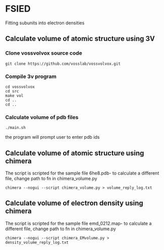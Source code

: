 # FSIED
Fitting subunits into electron densities


## Calculate volume of atomic structure using 3V


### Clone vossvolvox source code
```
git clone https://github.com/vosslab/vossvolvox.git
```

### Compile 3v program
```
cd vossvolvox
cd src
make vol
cd ..
cd ..
```

### Calculate volume of pdb files
```
./main.sh
```
the program will prompt user to enter pdb ids


## Calculate volume of atomic structure using chimera
The script is scripted for the sample file 6he8.pdb- to calculate a different file, change path to fn in chimera_volume.py
```
chimera --nogui --script chimera_volume.py > volume_reply_log.txt
```

## Calculate volume of electron density using chimera
The script is scripted for the sample file emd_0212.map- to calculate a different file, change path to fn in chimera_volume.py
```
chimera --nogui --script chimera_EMvolume.py > density_volume_reply_log.txt
```

